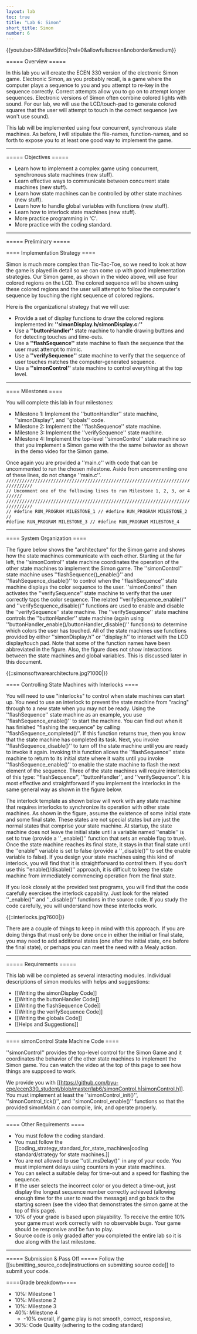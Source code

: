 ```yaml
---
layout: lab
toc: true
title: "Lab 6: Simon"
short_title: Simon
number: 6
---
```



{{youtube>S8Ndaw5tfdo|?rel=0&allowfullscreen&noborder&medium}}

===== Overview =====

In this lab you will create the ECEN 330 version of the electronic Simon game. Electronic Simon, as you probably recall, is a game where the computer plays a sequence to you and you attempt to re-key in the sequence correctly. Correct attempts allow you to go on to attempt longer sequences. Electronic versions of Simon often combine colored lights with sound. For our lab, we will use the LCD/touch-pad to generate colored squares that the user will attempt to touch in the correct sequence (we won't use sound).

This lab will be implemented using four concurrent, synchronous state machines. As before, I will stipulate the file-names, function-names, and so forth to expose you to at least one good way to implement the game.

----
===== Objectives =====
  - Learn how to implement a complex game using concurrent, synchronous state machines (new stuff).
  - Learn effective ways to communicate between concurrent state machines (new stuff).
  - Learn how state machines can be controlled by other state machines (new stuff).
  - Learn how to handle global variables with functions (new stuff).
  - Learn how to interlock state machines (new stuff).
  - More practice programming in 'C'.
  - More practice with the coding standard.

----
===== Preliminary =====

==== Implementation Strategy ====

Simon is much more complex than Tic-Tac-Toe, so we need to look at how the game is played in detail so we can come up with good implementation strategies. Our Simon game, as shown in the video above, will use four colored regions on the LCD. The colored sequence will be shown using these colored regions and the user will attempt to follow the computer's sequence by touching the right sequence of colored regions.

Here is the organizational strategy that we will use:

  * Provide a set of display functions to draw the colored regions implemented in: **''simonDisplay.h/simonDisplay.c:''**
  * Use a **''buttonHandler''** state machine to handle drawing buttons and for detecting touches and time-outs.
  * Use a **''flashSequence''** state machine to flash the sequence that the user must attempt to mimic.
  * Use a **''verifySequence''** state machine to verify that the sequence of user touches matches the computer-generated sequence.
  * Use a **''simonControl''** state machine to control everything at the top level.

----
==== Milestones ====

You will complete this lab in four milestones:
  * Milestone 1: Implement the ''buttonHandler'' state machine, ''simonDisplay'', and ''globals'' code.
  * Milestone 2: Implement the ''flashSequence'' state machine.
  * Milestone 3: Implement the ''verifySequence'' state machine.
  * Milestone 4: Implement the top-level ''simonControl'' state machine so that you implement a Simon game with the the same behavior as shown in the demo video for the Simon game. 

Once again you are provided a ''main.c'' with code that can be uncommented to run the chosen milestone.  Aside from uncommenting one of these lines, do not change ''main.c''.
<code c>
////////////////////////////////////////////////////////////////////////////////
// Uncomment one of the following lines to run Milestone 1, 2, 3, or 4    //////
////////////////////////////////////////////////////////////////////////////////
// #define RUN_PROGRAM MILESTONE_1
// #define RUN_PROGRAM MILESTONE_2
// #define RUN_PROGRAM MILESTONE_3
// #define RUN_PROGRAM MILESTONE_4
</code>

----


==== System Organization ====


The figure below shows the "architecture" for the Simon game and shows how the state machines communicate with each other.
Starting at the far left, the ''simonControl'' state machine coordinates the operation of the other state machines to implement the Simon game. The ''simonControl'' state machine uses ''flashSequence()_enable()'' and ''flashSequence_disable()'' to control when the ''flashSequence'' state machine displays the color sequence to the user. ''simonControl'' then activates the ''verifySequence'' state machine to verify that the user correctly taps the color sequence. The related ''verifySequence_enable()'' and ''verifySequence_disable()'' functions are used to enable and disable the ''verifySequence'' state machine. The ''verifySequence'' state machine controls the ''buttonHandler'' state machine (again using ''buttonHandler_enable()/buttonHandler_disable()'' functions) to determine which colors the user has touched. All of the state machines use functions provided by either ''simonDisplay.h'' or ''display.h'' to interact with the LCD display/touch pad. Note that some of the function names have been abbreviated in the figure. Also, the figure does not show interactions between the state machines and global variables. This is discussed later in this document.

{{::simonsoftwarearchitecture.jpg?1000|}}

==== Controlling State Machines with Interlocks ====

You will need to use "interlocks" to control when state machines can start up. You need to use an interlock to prevent the state machine from "racing" through to a new state when you may not be ready. Using the ''flashSequence'' state machine as an example, you use ''flashSequence_enable()'' to start the machine. You can find out when it has finished "flashing the sequence" by calling ''flashSequence_completed()''. If this function returns true, then you know that the state machine has completed its task. Next, you invoke ''flashSequence_disable()'' to turn off the state machine until you are ready to invoke it again. Invoking this function allows the ''flashSequence'' state machine to return to its initial state where it waits until you invoke ''flashSequence_enable()'' to enable the state machine to flash the next element of the sequence. Three of the state machines will require interlocks of this type: ''flashSequence'', ''buttonHandler'', and ''verifySequence''. It is most effective and straightforward if you implement the interlocks in the same general way as shown in the figure below.

The interlock template as shown below will work with any state machine that requires interlocks to synchronize its operation with other state machines. As shown in the figure, assume the existence of some initial state and some final state. These states are not special states but are just the normal states that comprise your state machine. At startup, the state machine does not leave the initial state until a variable named ''enable'' is set to true (provide a ''_enable()'' function that sets an enable flag to true). Once the state machine reaches its final state, it stays in that final state until the ''enable'' variable is set to false (provide a ''_disable()'' to set the enable variable to false). If you design your state machines using this kind of interlock, you will find that it is straightforward to control them. If you don't use this ''enable()/disable()'' approach, it is difficult to keep the state machine from immediately commencing operation from the final state.

If you look closely at the provided test programs, you will find that the code carefully exercises the interlock capability. Just look for the related ''_enable()'' and ''_disable()'' functions in the source code. If you study the code carefully, you will understand how these interlocks work.

{{::interlocks.jpg?600|}}

There are a couple of things to keep in mind with this approach. If you are doing things that must only be done once in either the initial or final state, you may need to add additional states (one after the initial state, one before the final state), or perhaps you can meet the need with a Mealy action.

----

===== Requirements  =====

This lab will be completed as several interacting modules.  Individual descriptions of simon modules with helps and suggestions:

  - [[Writing the simonDisplay Code]]
  - [[Writing the buttonHandler Code]]
  - [[Writing the flashSequence Code]]
  - [[Writing the verifySequence Code]]
  - [[Writing the globals Code]]
  - [[Helps and Suggestions]]

----
==== simonControl State Machine Code ====

''simonControl'' provides the top-level control for the Simon Game and it coordinates the behavior of the other state machines to implement the Simon game. You can watch the video at the top of this page to see how things are supposed to work.

We provide you with [[https://github.com/byu-cpe/ecen330_student/blob/master/lab6/simonControl.h|simonControl.h]]. You must implement at least the ''simonControl_init()'', ''simonControl_tick()'', and ''simonControl_enable()'' functions so that the provided simonMain.c can compile, link, and operate properly.




----


==== Other Requirements ====
  - You must follow the coding standard.
  - You must follow the [[coding_strategy_standard_for_state_machines|coding standard/strategy for state machines.]]
  - You are not allowed to use ''util_msDelay()'' in any of your code. You must implement delays using counters in your state machines.
  - You can select a suitable delay for time-out and a speed for flashing the sequence.
  - If the user selects the incorrect color or you detect a time-out, just display the longest sequence number correctly achieved (allowing enough time for the user to read the message) and go back to the starting screen (see the video that demonstrates the simon game at the top of this page).
  - 10% of your grade is based upon playability. To receive the entire 10% your game must work correctly with no observable bugs. Your game should be responsive and be fun to play.
  - Source code is only graded after you completed the entire lab so it is due along with the last milestone.

----
===== Submission & Pass Off =====
Follow the [[submitting_source_code|instructions on submitting source code]] to submit your code.


====Grade breakdown====
  * 10%: Milestone 1
  * 10%: Milestone 2
  * 10%: Milestone 3
  * 40%: Milestone 4
    * -10% overall, if game play is not smooth, correct, responsive, 
  * 30%: Code Quality (adhering to the coding standard)
 